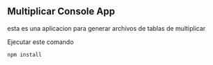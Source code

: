 
## Multiplicar Console App

esta es una aplicacion para generar archivos de tablas de 
multiplicar


Ejecutar este comando

```
npm install
```